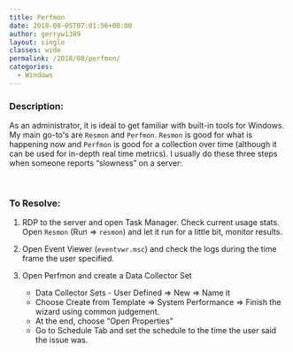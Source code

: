 ```yaml
---
title: Perfmon
date: 2018-08-05T07:01:56+00:00
author: gerryw1389
layout: single
classes: wide
permalink: /2018/08/perfmon/
categories:
  - Windows
---
```

<!--more-->

### Description:

As an administrator, it is ideal to get familiar with built-in tools for Windows. My main go-to's are `Resmon` and `Perfmon`. `Resmon` is good for what is happening now and `Perfmon` is good for a collection over time (although it can be used for in-depth real time metrics). I usually do these three steps when someone reports &#8220;slowness&#8221; on a server:  
  
</br>

### To Resolve:

1. RDP to the server and open Task Manager. Check current usage stats. Open `Resmon` (Run => `resmon`) and let it run for a little bit, monitor results.

2. Open Event Viewer (`eventvwr.msc`) and check the logs during the time frame the user specified.

3. Open Perfmon and create a Data Collector Set  
   - Data Collector Sets - User Defined => New => Name it  
   - Choose Create from Template => System Performance => Finish the wizard using common judgement.  
   - At the end, choose &#8220;Open Properties&#8221;  
   - Go to Schedule Tab and set the schedule to the time the user said the issue was.